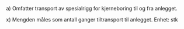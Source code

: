 a) Omfatter transport av spesialrigg for kjerneboring til og fra anlegget.

x) Mengden måles som antall ganger tiltransport til anlegget. Enhet: stk

